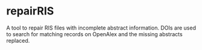 # repairRIS
A tool to repair RIS files with incomplete abstract information. DOIs are used to search for matching records on OpenAlex and the missing abstracts replaced.
